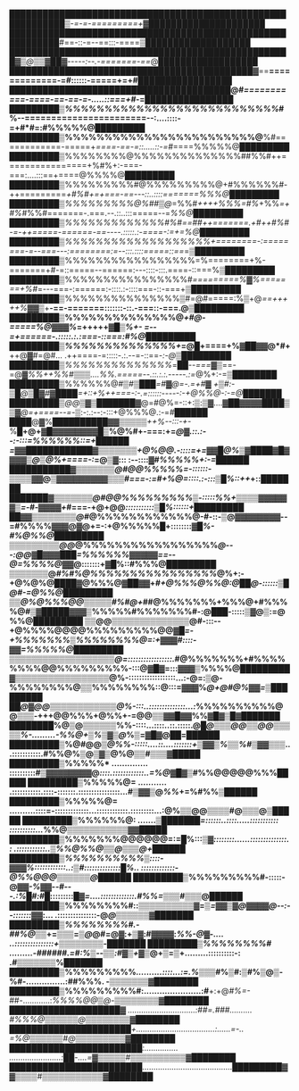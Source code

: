████████████████████████████████████████████████████████████▒*-=-=-=========+*▓█████████████████████
███████████████████████████████████████████████████████████#==-::-=--==:::-====*▒███████████████████
███████████████████████████████████████████████████▓▒@▒▒▓██▓-----:--.-=======-==*@██████████████████
████████████████████████████████████████████▓==**=============-=*#*::::::-=====+=+#█████████████████
████████████████████████████████████████@#*===========-====-==-==-=-.....::===+#*-=*████████████████
█████████▒%%%%%%%%%%%%%%%%%%%%%%%%%%%*#%--=======================--:....::::-=+#*#=:#%%%%%@█████████
█████████▒%%%%%%%%%%%%%%%%%%%%%%%%@**%#============-=====+*====-==-=::.....::-=#*====%%%%%@█████████
█████████▒%%%%%%%%@%%%%%%%%%%%%%%##%%#++================+%#%+:-===-===:....:::==+====@%%%%@█████████
█████████▒%%%%%%%%%#@%%%%%%%%%@+#%%%%%%#-++=========***+#%#+=+===-==---::..::::=======*%%%@█████████
█████████▒%%%%%%%%%@%#*#▒@*=%%#*++++%%%=#%*+%%*=+#%*#%%#=======-.===.--.::..:::=====--=*%%@█████████
█████████▒%%%%%%%%%%%%%#%#==##++=======.+#++#%#-=-++=====-======-==----.:::::.:-====-:=+=%@█████████
█████████▒%%%%%%%%%%%%%%%%%%%+========-:========-=--===---:========:=--:::.::::=====::==*=▒█████████
█████████▒%%%%%%%%%%%%%%%%%=%========+%-=======+#-=::=====--======:---::::-:::.====-::===%▒█████████
█████████▒%%%%%%%%%%%%%%%%#*=========%▓%=======+%#*=---===-:======:-::::.:-::::===-::-===+▒█████████
█████████▒%%%%%%%%%%%%%%%▒#=@#=====:%▒+@*==+++++%▓▓▒*+**-==-=======:::::::-::.-===::-===.@▒█████████
█████████▒%%%%%%%%%%%%%%@*+#@-=====%@▓▓▓%*=+++++*▓█▒%+- =--=+======-.:::::.:.:===-::===:#%@█████████
█████████▒%%%%%%%%%%%%%%+*=@█+====+%▓██▓▓@*#+**++@▓#=@#... .++====-=:::::-.:.--=-::==-*:-@▒█████████
█████████▒%%%%%%%%%%%%%%*=*██--===*▓▒==-=@▓*%%++%%#▒▒▒....%%.=====--.::.:.:.-----.:=*@%+:-=▒████████
█████████▒%%%%%%@#▒#▒███*=#▓@=-.=+#▓ +▒#:-▒█@▒█▓#▓████=+::+%++===-:-.=::::::-----:-+@%%@-:-=@███████
█████████▒@@*▒▓▒███████▓@=#@%=-::+:▒:▒▓....▓██▓▓▓▓████*▒▒▓@=+====--=-*▒:-:.:--:-:::+@%%%@.:-=#██████
████@▓%*██████████▓▓▒▒▒▒▒++%--:::-+-*%█**+@+▓█▓▓▓▓▓▓▓▓█▒%@%#+-===:+=*@▓.::.:--:-:::=%%%%%%::=+██████
=▓▓████████████▓▒▒▒▒▒▒▒+@%@@.-::::=+=▓▓█@%▒▓████▓█▓▓▓▓▒@▒@%+====-:*=@▒▓::: :--::::▓#*%%%%%+:-=██████
███████████▓▒▒▒▒▒▒▒@#@@%%%%%=-::::::-*▒▒▒▒▓▓@▒▓▓▓▓▓▓▓▓▓▒▒▒*#===-:=#+%@=::::.:-:::▒█%::++*+::*███████
███████▓▒▒▒▒▒▒▒@#@@%%%%%%%%%▒-:::::%%+▒▒▒▒▓▓▓▓▓▓▒=-#-▓▓▓▓+*#===-+@+@@*:::::::::::▒█%::::::+█████████
██▓▓▒▒▒▒▒▒▒▒@#*@%%%%%%%%%%%%@-#-::-▒@▓▓▓▓▓▓▓▓--=#%%%%▓▓▓@▓@+=-:+@%%%%%█+::::::::*▓█%-#%@%%@█████████
▒▒▒▒▒▒▒▒▒@@*@%%%%%%%%%%%%%%%%%*@---:@@▓█▓▓▓███=%%%%%%▓▓▓▓▓==--@=%%%%@*▓▓@:::::::+▓█%::#%%%@█████████
▒▒▒▒▒▒▒@*#%#%@%%%%%%%%%%%%%%%%*@%+:-+@%@%@████▓@%%%@▓██▓▓+*#+@%%%@%%@:@██@-::::::▒█@#-=@%%@█████████
▒▒@%@%%%@@▒▒▒▒▒#%#@+*##@%%%%%%%+%%%@+#%%%%@#▒▓█████▓▓▓▒%%%%%#%%%%%%%#-:@███-:::::▒▓@▒:=@%%@█████████
▒▒@@▒▒▒▒▒▒▒▒▒▒▒▒▒▒@#-:::--+@%%%%@@@@%%%%%%%%%@@*▓█=-+%%%%%%%▒%%%%%%%%@=:+▓▓▓#::::-▓▓=%%%%%@█████████
▒▒▒▒▒▒▒▒▒▒▒▒▒▒▒▒▒▒▒@=:::::::::::::::::.*#@%%%%%%%+#%%%%%%%%@@%%%%%%%%%-:::@▓█▓=:::▓▓▓▒%%%%@█████████
▓▒▒▒▒▒▒▒▒▒▒▒▒▒▒▒▒▒@%-::::::::::::::::::...:-@=:▒@-%%%%%%%%@▒▒%%%%%%%%::@:::=▓▓▓%*@+@#@%▓▓=▒█████████
██@▓@@▒▒▒▒▒▒▒▒▒▒▒▒@%-:::..::::::::::::::...:*%%%%%%%%%%@@▒▒▒-+++@@%%%+@%%+-=@@▒▒▓▓█▓▓%%▓█▓▒█▓███████
████████%@▒@▒▒▒▒▒▒%%-::::...::::..::.:::::.@█*@▒▒▒@@▒▒@@▒▒▒▒▒%-.........-%%@+▒%▒▓▒@*%▒=▓█▓@██=██████
█████████▒%@#@@*▒@%%-:::::....::....:::::::+▒▓▓▒%▒▒%#▒▓▓▒▒▒*...:::::::::::.#%%@%▒@▒▓▒@%@▒▒#▒▒▒▓█████
█████████▒%%%%%*    .............. ::::::::::#▒▓▓▓▓▓▓▓▓@*::::.::::::::::::..=%@*▓█▓▒#%%@@@@@%%%█████
█████████▒%%%%%@=   ........... .:::::::::::.::::-:::::::.::::::::::::::::...#▒▓▓▒@*%%*+=%#%%▒██████
█████████▒%%%%%@=   ..........::::=-:::::::::::::...::::::::::::.:::::::::...:@%▒▒@@▒▒▒▒#@▒▒▒@▒█████
█████████▒%%%%%%@: .......*▒███████=::::::..::::.....::::::::::: ::::::::::...*%%@▒▒▒▒▒▒▒▒▒▒▒▓▓█████
█████████▒%%%%%%%@@@@@@=:=█%:::▒▓*::::::::......::::::::::::::.: .:::::::::::..▒%%@%%@▒▒@▒▒▒@+██████
█████████▒%%%%%%%%%%▒::::-▓▓▓%::::::::::::..:▒#::::::::::::::█%.. :::::::::::::-@%%@@@▒▒▒▒▒▒@*██████
█████████▒%%%%%%%%%#-:::::-@▓▓*-%▓▓--#---.:%█#:#█*:::::::::*█▓=....:::::::::::::.#%%=*▒▒▒#▒▒▒@██████
█████████▒%%%%%%%%#::▒▒▒▒▒▒▒▒▒▒▓=*▒=▓▓▒▓@▓▓▓▓@--:--:::::::*▓▓:... .:::::::::::::::-@*@▒▒▒▒▒▒▓███████
█████████▒%%%%%%%%#.-##%@▒▒*+=▒▒▒=*▒@*@#=@▓:+▒▓:#▓▓▓▓:*%%-@▓-.... ..:::::::::::::::+▒▒▒▒▒▒▒▒-███████
█████████▒%%%%%%%%# .........-######.=#:%▒--▒▒:#▓▒+▓*▒@+▒=▒+.........::::::::::-:  .#▒▒▒▒▒▒▒%███████
█████████▒%%%%%%%%%*..........::::...:=.%▒▒*▒#%▒#:▒#%▒@▒-%#-...............:##%%%. -▒▒▒▒▒▒▒▓████████
█████████▒%%%%%%%%%#:......................:#**+:+@*#%=-*##-............:*%%%%@@▒@-▒▒▒▒▒▒▒▒▓████████
████████████████████▓ ..............................:##=.###.......... #%%%@▒▒▒▒▒▒@▒▒▒▒▒▒▒▒▓████████
██████████████████████+...................................:......=-..  =%@▒▒▒▒▒▒#@▒▒▒▒▒▒▒▒▒▓████████
████████████████████████:............... .......................:██-....=▓▒▒▒▒▒#*▒▒▒▒▒▒▒▒▒▒▓████████
████████████████████████........................................█████████▓▓▒▒▒▒#▒▒▒▒▒▒▒▒▒▒▒▓████████
